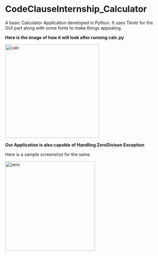 # CodeClauseInternship_Calculator
A basic Calculator Application developed in Python. It uses Tkintr for the GUI part along with some fonts to make things appealing.


 **Here is the image of how it will look after running calc.py**


<img width="304" alt="calc" src="https://github.com/ssingh2003/CodeClauseInternship_Calculator/assets/50519977/0d757f21-86ef-4d25-a505-327617ae3e91">


**Our Application is also capable of Handling ZeroDivison Exception**

Here is a sample screenshot for the same

<img width="291" alt="zero" src="https://github.com/ssingh2003/CodeClauseInternship_Calculator/assets/50519977/d399f6ce-c219-458f-8600-f11cdf4efd1f">

